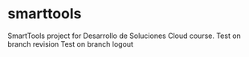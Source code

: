 # smarttools
SmartTools project for Desarrollo de Soluciones Cloud course.
Test on branch revision
Test on branch logout
